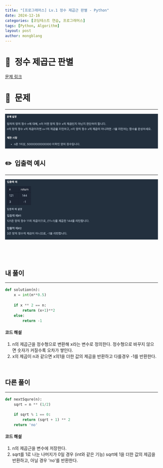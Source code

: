 ```yaml
---
title: "[프로그래머스] Lv.1 정수 제곱근 판별 - Python"
date: 2024-12-16  
categories: [코딩테스트 연습, 프로그래머스]
tags: [Python, Algorithm]
layout: post
author: mongblang
---
```


# 📌&nbsp; **정수 제곱근 판별**
[문제 링크](https://school.programmers.co.kr/learn/courses/30/lessons/12934)  

# 📝&nbsp; **문제**
---
![문제](/assets/img/codingtest-post-img/PG12934-1.png)


## ✏️&nbsp; **입출력 예시**
---
![예시](/assets/img/codingtest-post-img/PG12934-2.png)  


&nbsp;  

&nbsp;   



## **내 풀이**  
--- 

```python
def solution(n):
    x = int(n**0.5)
    
    if x ** 2 == n:
        return (x+1)**2
    else:
        return -1
```

#### **코드 해설**  
1. n의 제곱근을 정수형으로 변환해 x라는 변수로 정의한다. 정수형으로 바꾸지 않으면 숫자가 커질수록 오차가 쌓인다. 
2. x의 제곱이 n과 같으면 x의1을 더한 값의 제곱을 반환하고 다를경우 -1를 반환한다. 

&nbsp;  


## **다른 풀이**
---

```python  
def nextSqure(n):
    sqrt = n ** (1/2)

    if sqrt % 1 == 0:
        return (sqrt + 1) ** 2
    return 'no'
```

#### **코드 해설**  
1. n의 제곱근을 변수에 저장한다.
2. sqrt를 1로 나눈 나머지가 0일 경우 (int와 같은 기능) sqrt에 1을 더한 값의 제곱을 반환하고, 아닐 경우 'no'를 반환한다. 

&nbsp;   
&nbsp;  


